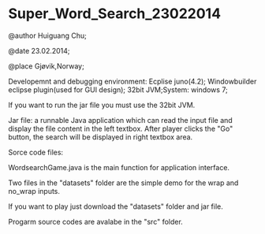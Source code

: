 Super_Word_Search_23022014
==========================
@author Huiguang Chu;

@date 23.02.2014;

@place Gjøvik,Norway;


Developemnt  and debugging environment: Ecplise juno(4.2); Windowbuilder eclipse plugin(used for GUI design);
32bit JVM;System: windows 7;

If you want to run the jar file you must use the 32bit JVM.



Jar file: a runnable Java application which can read the input file and display the file content in the left textbox. 
After player clicks the "Go" button, the search will be displayed in right textbox area.



Sorce code files:

WordsearchGame.java is the main function for application interface.


Two files in the "datasets" folder are the simple demo for  the wrap and no_wrap inputs.



If you want to play just download the "datasets" folder and jar file.


Progarm source codes are avalabe in the "src" folder.
